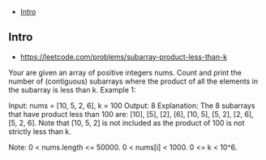 - [Intro](#intro)

## Intro

- https://leetcode.com/problems/subarray-product-less-than-k

Your are given an array of positive integers nums.
Count and print the number of (contiguous) subarrays where the product of all the elements in the subarray is less than k.
Example 1:

Input: nums = [10, 5, 2, 6], k = 100
Output: 8
Explanation: The 8 subarrays that have product less than 100 are: [10], [5], [2], [6], [10, 5], [5, 2], [2, 6], [5, 2, 6].
Note that [10, 5, 2] is not included as the product of 100 is not strictly less than k.

Note:
0 < nums.length <= 50000.
0 < nums[i] < 1000.
0 <= k < 10^6.

